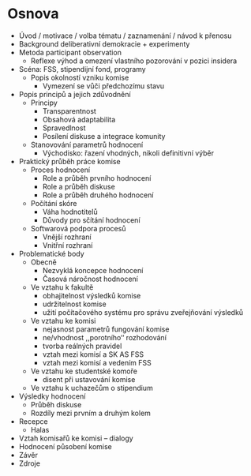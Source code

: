# Osnova

- Úvod / motivace / volba tématu / zaznamenání / návod k přenosu
- Background deliberativní demokracie + experimenty
- Metoda participant observation
    - Reflexe výhod a omezení vlastního pozorování v pozici insidera
- Scéna: FSS, stipendijní fond, programy
    - Popis okolností vzniku komise
        - Vymezení se vůči předchozímu stavu
- Popis principů a jejich zdůvodnění
    - Principy
        - Transparentnost
        - Obsahová adaptabilita
        - Spravedlnost
        - Posílení diskuse a integrace komunity
    - Stanovování parametrů hodnocení
        - Východisko: řazení vhodných, nikoli definitivní výběr
- Praktický průběh práce komise
    - Proces hodnocení
        - Role a průběh prvního hodnocení
        - Role a průběh diskuse
        - Role a průběh druhého hodnocení
    - Počítání skóre
        - Váha hodnotitelů
        - Důvody pro sčítání hodnocení
    - Softwarová podpora procesů
        - Vnější rozhraní
        - Vnitřní rozhraní
- Problematické body
    - Obecně
        - Nezvyklá koncepce hodnocení
        - Časová náročnost hodnocení
    - Ve vztahu k fakultě
        - obhajitelnost výsledků komise
        - udržitelnost komise
        - užití počítačového systému pro správu zveřejňování výsledků
    - Ve vztahu ke komisi
        - nejasnost parametrů fungování komise
        - ne/vhodnost ,,porotního‘‘ rozhodování
        - tvorba reálných pravidel
        - vztah mezi komisí a SK AS FSS
        - vztah mezi komisí a vedením FSS
    - Ve vztahu ke studentské komoře
        - disent při ustavování komise
    - Ve vztahu k uchazečům o stipendium
- Výsledky hodnocení
    - Průběh diskuse
    - Rozdíly mezi prvním a druhým kolem
- Recepce
    - Halas
- Vztah komisařů ke komisi – dialogy
- Hodnocení působení komise
- Závěr
- Zdroje
